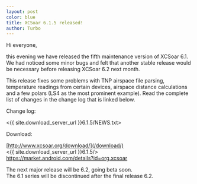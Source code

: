 ```yaml
---
layout: post
color: blue
title: XCSoar 6.1.5 released!
author: Turbo
---
```

Hi everyone,

this evening we have released the fifth maintenance version of XCSoar 6.1. We 
had noticed some minor bugs and felt that another stable release would be 
necessary before releasing XCSoar 6.2 next month.

This release fixes some problems with TNP airspace file parsing, temperature 
readings from certain devices, airspace distance calculations and a few polars 
(LS4 as the most prominent example). Read the complete list of changes in the 
change log that is linked below. 

Change log:

 <{{ site.download_server_url }}6.1.5/NEWS.txt>

Download:

 [http://www.xcsoar.org/download/](/download/)  
 <{{ site.download_server_url }}6.1.5/>  
 <https://market.android.com/details?id=org.xcsoar>

The next major release will be 6.2, going beta soon.  
The 6.1 series will be discontinued after the final release 6.2.


